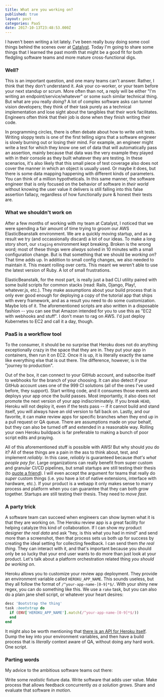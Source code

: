 ```yaml
---
title: What are you working on?
published: true
layout: post
categories: PaaS
date: 2017-10-13T23:48:53.000Z
---
```


I haven't been writing a lot lately. I've been really busy doing some cool things behind the scenes over at [Catalyst](https://getcatalyst.io). Today I'm going to share some things that I learned the past month that might be a good fit for both fledgling software teams and more mature cross-functional digs. 

### Well?

This is an important question, and one many teams can't answer. Rather, I think that they don't understand it. Ask your co-worker, or your team before your next standup or scrum. More often than not, a reply will be either "I'm writing an endpoint/service/whatever" or some such similar technical thing. But what are you really _doing_? A lot of complex software asks can tunnel vision developers; they think of their task purely as a technical implementation and lose sight about the tangibles that their work facilitates. Engineers often think that their job is done when they finish writing their code. 

In programming circles, there is often debate about how to write unit tests. Writing sloppy tests is one of the first telling signs that a software engineer is slowly burning out or losing their mind. For example, an engineer might write a test for which they know one set of data that will automatically pass an assertion, mainly because that data was the very example they played with in their console as they built whatever they are testing. In these scenarios, it's also likely that this small piece of test coverage also does not cover the manner in which  an object is usually used. Or maybe it does, but there is some data mapping happening with different kinds of parameters. You can think of a million hypotheticals. In this same manner, the software engineer that is only focused on the behavior of software in _their world_ without knowing the user value it delivers is still falling into this false assertion fallacy, regardless of how functionally pure & honest their tests are. 

### What we shouldn't work on

After a few months of working with my team at Catalyst, I noticed that we were spending a fair amount of time trying to groom our AWS ElasticBeanstalk environment. We are a quickly moving startup, and as a result we try (and occassionally discard) a lot of our ideas. To make a long story short, our `staging` environment kept breaking. Broken is the wrong word; most of these things were _always_ solved in 10 minutes with a small configuration change. But is that something that we should be _working on_? That time adds up. In addition to small config changes, we also needed to maintain it. This meant rolling over certs. This meant we weren't able to use the latest version of Ruby. A lot of small frustrations.

ElasticBeanstalk, for the most part, is really just a bad CLI utility paired with some build scripts for common stacks (read: Rails, Django, Play!, whatever.js, etc.). They make assumptions about your build process that is only ever good enough for deploying a copy of the tutorial app that ships with every framework, and as a result you need to do some customization. Maybe lots of it. The aforementioned scripts are also written in a disposable fashion -- you can see that Amazon intended for you to use this as "EC2 with webhooks and stuff". I don't mean to rag on AWS. I'd just deploy Kubernetes to EC2 and call it a day, though. 

### PaaS is a workflow tool

To the consumer, it should be no surprise that Heroku does not do anything exceptionally crazy in the space that they are in. They put your app in containers, then run it on EC2. Once it is up, it is literally exactly the same like everything else that is out there. The difference, however, is in the "journey to production". 

Out of the box, it can connect to your GitHub account, and subscribe itself to webhooks for the branch of your choosing. It can also detect if your GitHub account uses one of the 999 CI solutions (all of the ones I've used before, they support). Start writing code, and it consumes those events and deploys your app once the build passes. Most importantly, it also does not promote the next version of your app indiscriminately. If you break `HEAD`, Heroku will not deploy it, even if the tests pass -- if it cannot build and stand itself, you will always have an old version to fall back on. Lastly, and our favorite, it can make review apps for specific branches when they end up in a pull request or QA queue. There are assumptions made on your behalf, but they can also be turned off and extended in a reasonable way. Rolling your own Heroku buildpack is far preferable to making a bunch of poor script edits and praying. 

All of this aforementioned stuff is possible with AWS! But why should _you_ do it? All of these things are a pain in the ass to think about, test, and implement _reliably_. In this case, _reliably_ is guaranteed because _that's what people pay for_. Large organizations can really benefit from super custom and granular CI/CD pipelines, but small startups are still testing their thesis (to [quote a friend](http://mattrothenberg.com)). I will even accept the argument for teams that really do _super_ custom things (i.e. you have a lot of native extensions, interface with hardware, etc.). If your product is a webapp it only makes sense to marry process and platform when you can guarantee that they can both grow together. Startups are still testing their thesis. They need to _move fast_. 

### A party trick

A software team can succeed when engineers can show laymen what it is that they are working on. The Heroku review app is a great facility for helping catalyze this kind of collaboration. If I can show my product designer _the real data_ and ask "hey, is this what you had in mind" and send more than a screenshot, then that process sets us both up for success by creating the ideal setting for collecting feedback. I can send them _the real thing_. They can interact with it, and that's important because you should only be so lucky that your end user wants to do more than just look at your product. Let's talk about a platform orchestration related thing _you should be working on_.

Heroku allows you to customize your review app deployment. They provide an environment variable called `HEROKU_APP_NAME`. This sounds useless, but they all follow the format of `/^your-app-name-[0-9]*$/`. With your shiny new regex, you can do something like this. We use a `rake` task, but you can also do a plain jane shell script, or whatever your heart desires:

```ruby
desc 'Bootstrap the thing'
task :bootstrap do
  if (ENV['HEROKU_APP_NAME'].match(/^your-app-name-[0-9]*$/))
  end
end
```

It might also be worth mentioning that [there is an API for Heroku itself](https://devcenter.heroku.com/articles/platform-api-reference). Dump the key into your environment variables, and then have a build process that is _literally_ context aware of QA, without doing any hard work. One script. 


### Parting words

My advice to the ambitious software teams out there:

Write some _realistic_ fixture data.
Write software that adds user value.
Make process that allows feedback concurrently _as a solution grows_.
Share and evaluate that software _in motion_. 
